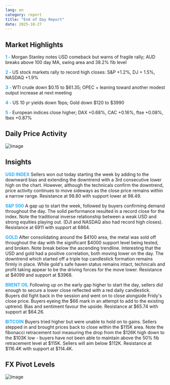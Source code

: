 ```yaml
---
lang: en
category: report
title: "End of Day Report"
date: 2025-10-27
---
```



<h2>Market Highlights</h2>
<strong style="color: #2caef7;">1 - </strong> Morgan Stanley notes USD comeback but warns of fragile rally; AUD breaks above 100 day MA, swing area and 38.2% fib level


<strong style="color: #2caef7;">2 - </strong> US stock markets rally to record high closes: S&P +1.2%, DJ + 1.5%, NASDAQ +1.9%

<strong style="color: #2caef7;">3 - </strong> WTI crude down $0.15 to $61.35; OPEC + leaning toward another modest output increase at next meeting

<strong style="color: #2caef7;">4 - </strong> US 10 yr yields down 1bps; Gold down $120 to $3990

<strong style="color: #2caef7;">5 - </strong> European indices close higher; DAX +0.68%, CAC +0.16%, ftse +0.08%, Ibex +0.87%



<h2>Daily Price Activity</h2>
<img src="https://markleighedu.github.io/img/Oct-2025/27-Oct-2025/price.jpg" alt="Image"/>

<h2>Insights</h2>
<strong style="color: #2caef7;">USD INDEX</strong> Sellers won out today starting the week by adding to the downward bias and extending the downtrend with a 3rd consecutive lower high on the chart. However, although the technicals confirm the downtrend, price activity continues to move sideways as the close price remains within a narrow range. Resistance at 98.80 with support lower at 98.49.

<strong style="color: #2caef7;">S&P 500</strong> A gap up to start the week, followed by buyers confirming demand throughout the day. The solid performance resulted in a record close for the index. Note the traditional inverse relationship between a weak USD and strong equities playing out. (DJI and NASDAQ also had record high closes). Resistance at 6911 with support at 6864. 

<strong style="color: #2caef7;">GOLD</strong> After consolidating around the $4100 area, the metal was sold off throughout the day with the significant $4000 support level being tested, and broken. Note break below the ascending trendline. Interesting that the USD and gold had a positive correlation, both moving lower on the day. The downtrend which started off a triple top candlestick formation remains firmly in place. While gold's safe haven status remains intact, technicals and profit taking appear to be the driving forces for the move lower. Resistance at $4099 and support at $3968. 

<strong style="color: #2caef7;">BRENT OIL</strong> Following up on the early gap higher to start the day, sellers did enough to secure a lower close reflected with a red daily candlestick. Buyers did fight back in the session and went on to close alongside Fridy's close price. Buyers eyeing the $66 mark in an attempt to add to the existing uptrend. Bias and sentiment favour the upside. Resistance at $65.74 with support at $64.26. 

<strong style="color: #2caef7;">BITCOIN</strong> Buyers tried higher but were unable to hold on to gains. Sellers stepped in and brought prices back to close within the $115K area. Note the fibonacci retracement tool measuring the drop from the $126K high down to the $103K low - buyers have not been able to maintain above the 50% fib retracement level at $115K. Sellers will aim below $112K. Resistance at $116.4K with support at $114.4K.



<h2>FX Pivot Levels</h2>
<img src="https://markleighedu.github.io/img/Oct-2025/27-Oct-2025/pivot.jpg" alt="Image"/>